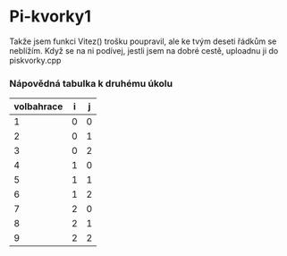 # Pi-kvorky1

Takže jsem funkci Vitez() trošku poupravil, ale ke tvým deseti řádkům se neblížím. Když se na ni podívej, jestli jsem na dobré cestě, uploadnu ji do piskvorky.cpp


### Nápovědná tabulka k druhému úkolu

| volbahrace | i | j |
| ---------- | - | - |
|          1 | 0 | 0 |
|          2 | 0 | 1 |
|          3 | 0 | 2 |
|          4 | 1 | 0 |
|          5 | 1 | 1 |
|          6 | 1 | 2 |
|          7 | 2 | 0 |
|          8 | 2 | 1 |
|          9 | 2 | 2 |
